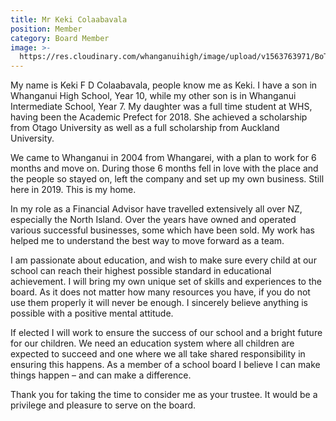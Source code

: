 ```yaml
---
title: Mr Keki Colaabavala
position: Member
category: Board Member
image: >-
  https://res.cloudinary.com/whanganuihigh/image/upload/v1563763971/BoT/Keki_-_Photo.jpg
---
```

My name is Keki F D Colaabavala, people know me as Keki.  I have a son in Whanganui High School, Year 10, while my other son is in Whanganui Intermediate School, Year 7.  My daughter was a full time student at WHS, having been the Academic Prefect for 2018.  She achieved a scholarship from Otago University as well as a full scholarship from Auckland University.



We came to Whanganui in 2004 from Whangarei, with a plan to work for 6 months and move on.  During those 6 months fell in love with the place and the people so stayed on, left the company and set up my own business.  Still here in 2019.  This is my home.



In my role as a Financial Advisor have travelled extensively all over NZ, especially the North Island.  Over the years have owned and operated various successful businesses, some which have been sold.  My work has helped me to understand the best way to move forward as a team.



I am passionate about education, and wish to make sure every child at our school can reach their highest possible standard in educational achievement.  I will bring my own unique set of skills and experiences to the board.  As it does not matter how many resources you have, if you do not use them properly it will never be enough.  I sincerely believe anything is possible with a positive mental attitude.



If elected I will work to ensure the success of our school and a bright future for our children.  We need an education system where all children are expected to succeed and one where we all take shared responsibility in ensuring this happens.  As a member of a school board I believe I can make things happen – and can make a difference.



Thank you for taking the time to consider me as your trustee.  It would be a privilege and pleasure to serve on the board.
